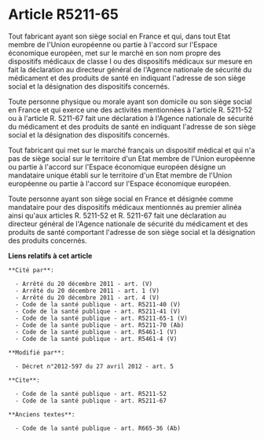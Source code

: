 # Article R5211-65

Tout fabricant ayant son siège social en France et qui, dans tout Etat membre de l'Union européenne ou partie à l'accord sur
l'Espace économique européen, met sur le marché en son nom propre des dispositifs médicaux de classe I ou des dispositifs
médicaux sur mesure en fait la déclaration au directeur général de l'Agence nationale de sécurité du médicament et des
produits de santé en indiquant l'adresse de son siège social et la désignation des dispositifs concernés. 

Toute personne physique ou morale ayant son domicile ou son siège social en France et qui exerce une des activités
mentionnées à l'article R. 5211-52 ou à l'article R. 5211-67 fait une déclaration à l'Agence nationale de sécurité du
médicament et des produits de santé en indiquant l'adresse de son siège social et la désignation des dispositifs concernés. 

Tout fabricant qui met sur le marché français un dispositif médical et qui n'a pas de siège social sur le territoire d'un
Etat membre de l'Union européenne ou partie à l'accord sur l'Espace économique européen désigne un mandataire unique établi
sur le territoire d'un Etat membre de l'Union européenne ou partie à l'accord sur l'Espace économique européen. 

Toute personne ayant son siège social en France et désignée comme mandataire pour des dispositifs médicaux mentionnés au
premier alinéa ainsi qu'aux articles R. 5211-52 et R. 5211-67 fait une déclaration au directeur général de l'Agence nationale
de sécurité du médicament et des produits de santé comportant l'adresse de son siège social et la désignation des produits
concernés.

**Liens relatifs à cet article**

	**Cité par**:

	  - Arrêté du 20 décembre 2011 - art. (V)
	  - Arrêté du 20 décembre 2011 - art. 1 (V)
	  - Arrêté du 20 décembre 2011 - art. 4 (V)
	  - Code de la santé publique - art. R5211-40 (V)
	  - Code de la santé publique - art. R5211-41 (V)
	  - Code de la santé publique - art. R5211-65-1 (V)
	  - Code de la santé publique - art. R5211-70 (Ab)
	  - Code de la santé publique - art. R5461-1 (V)
	  - Code de la santé publique - art. R5461-4 (V)

	**Modifié par**:

	  - Décret n°2012-597 du 27 avril 2012 - art. 5

	**Cite**:

	  - Code de la santé publique - art. R5211-52
	  - Code de la santé publique - art. R5211-67

	**Anciens textes**:

	  - Code de la santé publique - art. R665-36 (Ab)
